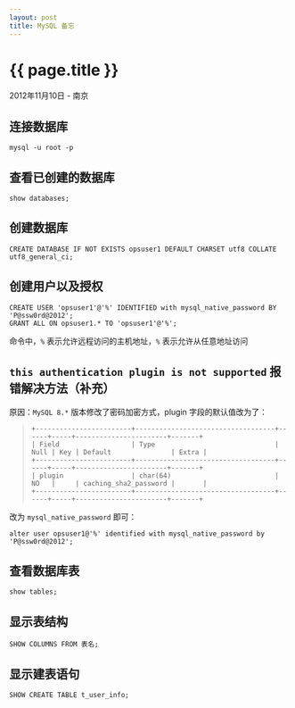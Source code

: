 ```yaml
---
layout: post
title: MySQL 备忘
---
```


{{ page.title }}
================

<p class="meta">2012年11月10日 - 南京</p>

## 连接数据库
```
mysql -u root -p
```

## 查看已创建的数据库
```
show databases;
```

## 创建数据库
```
CREATE DATABASE IF NOT EXISTS opsuser1 DEFAULT CHARSET utf8 COLLATE utf8_general_ci;
```

## 创建用户以及授权
```
CREATE USER 'opsuser1'@'%' IDENTIFIED with mysql_native_password BY 'P@ssw0rd@2012';
GRANT ALL ON opsuser1.* TO 'opsuser1'@'%';
```
命令中，`%` 表示允许远程访问的主机地址，`%` 表示允许从任意地址访问

## `this authentication plugin is not supported` 报错解决方法（补充）

原因：`MySQL 8.*` 版本修改了密码加密方式，plugin 字段的默认值改为了：
>     +------------------------+-----------------------------------+------+-----+-----------------------+-------+
>     | Field                  | Type                              | Null | Key | Default               | Extra |
>     +------------------------+-----------------------------------+------+-----+-----------------------+-------+
>     | plugin                 | char(64)                          | NO   |     | caching_sha2_password |       |
>     +------------------------+-----------------------------------+------+-----+-----------------------+-------+
改为 `mysql_native_password` 即可：
```
alter user opsuser1@'%' identified with mysql_native_password by 'P@ssw0rd@2012';
```

## 查看数据库表
```
show tables;
```

## 显示表结构
```
SHOW COLUMNS FROM 表名;
```

## 显示建表语句
```
SHOW CREATE TABLE t_user_info;
```



